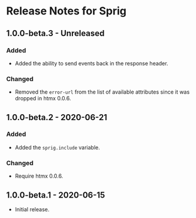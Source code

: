 # Release Notes for Sprig

## 1.0.0-beta.3 - Unreleased
### Added
- Added the ability to send events back in the response header.

### Changed
- Removed the `error-url` from the list of available attributes since it was dropped in htmx 0.0.6.

## 1.0.0-beta.2 - 2020-06-21
### Added
- Added the `sprig.include` variable.

### Changed
- Require htmx 0.0.6.

## 1.0.0-beta.1 - 2020-06-15
- Initial release.
